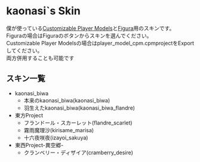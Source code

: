 # kaonasi`s Skin
僕が使っている[Customizable Player Models](https://www.curseforge.com/minecraft/mc-mods/custom-player-models)と[Figura](https://www.curseforge.com/minecraft/mc-mods/figura)用のスキンです。  
Figuraの場合はFiguraのボタンからスキンを選んでください。  
Customizable Player Modelsの場合はplayer_model_cpm.cpmprojectをExportしてください。  
両方併用することも可能です  
## スキン一覧
- kaonasi_biwa
  - 本来のkaonasi_biwa(kaonasi_biwa)
  - 羽生えたkaonasi_biwa(kaonasi_biwa_flandre)
- 東方Project
    - フランドール・スカーレット(flandre_scarlet)
    - 霧雨魔理沙(kirisame_marisa)
    - 十六夜咲夜(izayoi_sakuya)
- 東西Project-異空郷-
    - クランベリー・ディザイア(cramberry_desire)